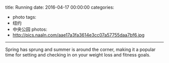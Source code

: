 title: Running
date: 2016-04-17 00:00:00
categories:
- photo
tags:
- 纽约
- 中央公园
photos:
- http://pics.naaln.com/aae17a3fa3614e3cc07a57755daa7bf6.jpg
---

Spring has sprung and summer is around the corner, making it a popular time for setting and checking in on your weight loss and fitness goals. 